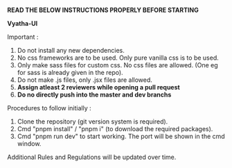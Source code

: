 <strong>**READ THE BELOW INSTRUCTIONS PROPERLY BEFORE STARTING**</strong>

<strong>Vyatha-UI</strong>

Important :
1. Do not install any new dependencies.
2. No css frameworks are to be used. Only pure vanilla css is to be used. 
3. Only make sass files for custom css. No css files are allowed. (One eg for sass is already given in the repo).
4. Do not make .js files, only .jsx files are allowed.
5. __Assign atleast 2 reviewers while opening a pull request__
6. __Do no directly push into the master and dev branchs__

Procedures to follow initially :
1. Clone the repository (git version system is required).
2. Cmd "pnpm install" / "pnpm i" (to download the required packages).
3. Cmd "pnpm run dev" to start working. The port will be shown in the cmd window.


Additional Rules and Regulations will be updated over time.